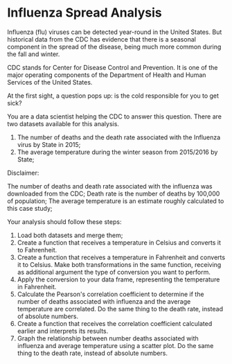 # Influenza Spread Analysis

Influenza (flu) viruses can be detected year-round in the United States. 
But historical data from the CDC has evidence that there is a seasonal component in the spread of the disease, 
being much more common during the fall and winter. 

CDC stands for Center for Disease Control and Prevention. 
It is one of the major operating components of the  Department of Health and Human Services of the United States. 

At the first sight, a question pops up: is the cold responsible for you to get sick?

You are a data scientist helping the CDC to answer this question. 
There are two datasets available for this analysis. 

1. The number of deaths and the death rate associated with the Influenza virus by State in 2015;
2. The average temperature during the winter season from 2015/2016 by State;

Disclaimer:

The number of deaths and death rate associated with the influenza was downloaded from the CDC; 
Death rate is the number of deaths by 100,000 of population; 
The average temperature is an estimate roughly calculated to this case study; 

Your analysis should follow these steps:

1. Load both datasets and merge them;
2. Create a function that receives a temperature in Celsius and converts it to Fahrenheit.
3. Create a function that receives a temperature in Fahrenheit and converts it to Celsius. 
Make both transformations in the same function, receiving as additional argument the type of conversion you want to perform. 
4. Apply the conversion to your data frame, representing the temperature in Fahrenheit.
5. Calculate the Pearson's correlation coefficient to determine if the number of deaths associated with influenza and the average temperature are correlated. 
Do the same thing to the death rate, instead of absolute numbers.
6. Create a function that receives the correlation coefficient calculated earlier and interprets its results. 
7. Graph the relationship between number deaths associated with influenza and average temperature using a scatter plot. 
Do the same thing to the death rate, instead of absolute numbers.
